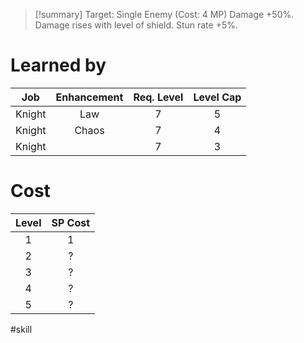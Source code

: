 >[!summary]
> Target: Single Enemy (Cost: 4 MP)
> Damage +50%.
> Damage rises with level of shield.
> Stun rate +5%.
# Learned by
| Job  | Enhancement | Req. Level | Level Cap |
|:------:|:-----------:|:----------:|:---------:|
| Knight | Law         | 7          | 5         |
| Knight | Chaos       | 7          | 4         |
| Knight |             | 7          | 3        |
# Cost
| Level | SP Cost |
|:-----:|:-------:|
| 1     | 1       |
| 2     | ?       |
| 3     | ?       |
| 4     | ?       |
| 5     | ?       | 

#skill 